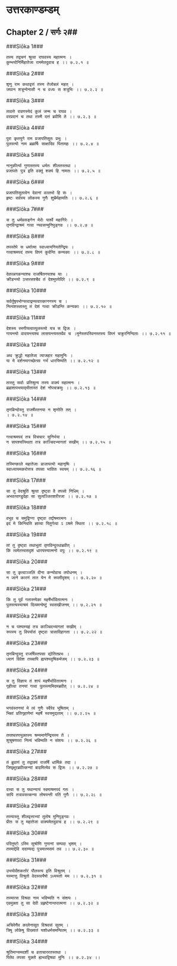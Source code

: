 उत्तरकाण्डम्डम्
===============================


## Chapter 2  / सर्गः २##


###Slōka 1###


    तस्य तद्वचनं श्रुत्वा राघवस्य महात्मनः ।
    कुम्भयोनिर्मिहातेजा राममेतदुवाच ह ।। ७.२.१ ॥


###Slōka 2###


    शृणु राम कथावृत्तं तस्य तेजोबलं महत् ।
    जघान शत्रून्येनासौ न च वध्यः स शत्रुभिः ।। ७.२.२ ॥


###Slōka 3###


    तावत्ते रावणस्येदं कुलं जन्म च राघव ।
    वरप्रदानं च तथा तस्मै दत्तं ब्रवीमि ते ।। ७.२.३ ॥


###Slōka 4###


    पुरा कृतयुगे राम प्रजापतिसुतः प्रभुः ।
    पुलस्त्यो नाम ब्रह्मर्षिः साक्षादिव पितामहः ।। ७.२.४ ॥


###Slōka 5###


    नानुकीर्त्या गुणास्तस्य धर्मतः शीलतस्तथा ।
    प्रजापतेः पुत्र इति वक्तुं शक्यं हि नामतः ।। ७.२.५ ॥


###Slōka 6###


    प्रजापतिसुतत्वेन देवानां वल्लभो हि सः ।
    हृष्टः सर्वस्य लोकस्य गुणैः शुभ्रैर्महामतिः ।। ७.२.६ ॥


###Slōka 7###


    स तु धर्मप्रसङ्गेन मेरोः पार्श्वे महागिरेः ।
    तृणविन्द्वाश्रमं गत्वा न्यवसन्मुनिपुङ्गवः ।। ७.२.७ ॥


###Slōka 8###


    तपस्तेपे स धर्मात्मा स्वाध्यायनियतेन्द्रियः ।
    गत्वाश्रमपदं तस्य विघ्नं कुर्वन्ति कन्यकाः ।। ७.२.८ ॥


###Slōka 9###


    देवपन्नगकन्याश्च राजर्षितनयाश्च याः ।
    क्रीडन्त्यो ऽप्सरसश्चैव तं देशमुपपेदिरे ।। ७.२.९ ॥


###Slōka 10###


    सर्वर्तुषृपभोग्यत्वाद्रम्यत्वात्काननस्य च ।
    नित्यशस्तास्तु तं देशं गत्वा क्रीडन्ति कन्यकाः ।। ७.२.१० ॥


###Slōka 11###


    देशस्य रमणीयत्वात्पुलस्त्यो यत्र स द्विजः ।
    गायन्त्यो वादयन्त्यश्च लासयन्त्यस्तथैव च ।मुनेस्तपस्विनस्तस्य विघ्नं चक्रुरनिन्दिताः ।। ७.२.११ ॥


###Slōka 12###


    अथ क्रुद्धो महातेजा व्याजहार महामुनिः ।
    या मे दर्शनमागच्छेत्सा गर्भं धारयिष्यति ।। ७.२.१२ ॥


###Slōka 13###


    तास्तु सर्वाः प्रतिश्रुत्य तस्य वाक्यं महात्मनः ।
    ब्रह्मशापभयाद्भीतास्तं देशं नोपचक्रमुः ।। ७.२.१३ ॥


###Slōka 14###


    तृणबिन्दोस्तु राजर्षेस्तनया न शृणोति तत् ।
    । ७.२.१४ ॥


###Slōka 15###


    गत्वाश्रमपदं तत्र विचचार सुनिर्भया ।
    न सापश्यत्स्थिता तत्र काञ्चिदभ्यागतां सखीम् ।। ७.२.१५ ॥


###Slōka 16###


    तस्मिन्काले महातेजाः प्राजापत्यो महानृषिः ।
    स्वाध्यायमकरोत्तत्र तपसा भावितः स्वयम् ।। ७.२.१६ ॥


###Slōka 17###


    सा तु वेदश्रुतिं श्रुत्वा दृष्ट्वा वै तपसो निधिम् ।
    अभवत्पाण्डुदेहा सा सुव्यञ्जितशरीरजा ।। ७.२.१७ ॥


###Slōka 18###


    वभूव च समुद्विग्ना दृष्ट्वा तद्दोषमात्मनः ।
    इदं मे किन्त्विति ज्ञात्वा पितुर्गत्वा ऽ ऽश्रमे स्थिता ।। ७.२.१८ ॥


###Slōka 19###


    तां तु दृष्ट्वा तथाभूतां तृणविन्दुरथाब्रवीत् ।
    किं त्वमेतत्त्वसदृशं धारयस्यात्मनो वपुः ।। ७.२.१९ ॥


###Slōka 20###


    सा तु कृत्वाञ्जलिं दीना कन्योवाच तपोधनम् ।
    न जाने कारणं तात येन मे रूपमीदृशम् ।। ७.२.२० ॥


###Slōka 21###


    किं तु पूर्वं गतास्म्येका महर्षेर्भावितात्मनः ।
    पुलस्त्यस्याश्रमं दिव्यमन्वेष्टुं स्वसखीजनम् ।। ७.२.२१ ॥


###Slōka 22###


    न च पश्याम्यहं तत्र काञ्चिदभ्यागतां सखीम् ।
    रूपस्य तु विपर्यासं दृष्ट्वा त्रासादिहागता ।। ७.२.२२ ॥


###Slōka 23###


    तृणबिन्दुस्तु राजर्षिस्तपसा द्योतितप्रभः ।
    ध्यानं विवेश तच्चापि ह्यपश्यदृषिकर्मजम् ।। ७.२.२३ ॥


###Slōka 24###


    स तु विज्ञाय तं शापं महर्षेर्भावितात्मनः ।
    गृहीत्वा तनयां गत्वा पुलस्त्यमिदमब्रवीत् ।। ७.२.२४ ॥


###Slōka 25###


    भगवंस्तनयां मे त्वं गुणैः स्वैरेव भूषिताम् ।
    भिक्षां प्रतिगृहाणेमां महर्षे स्वयमुद्यताम् ।। ७.२.२५ ॥


###Slōka 26###


    तपश्चरणयुक्तस्य श्रम्यमाणेन्द्रियस्य ते ।
    शुश्रूषणपरा नित्यं भविष्यति न संशयः ।। ७.२.२६ ॥


###Slōka 27###


    तं ब्रुवाणं तु तद्वाक्यं राजर्षिं धार्मिकं तदा ।
    जिघृक्षुरब्रवीत्कन्यां बाढमित्येव स द्विजः ।। ७.२.२७ ॥


###Slōka 28###


    दत्त्वा स तु यथान्यायं स्वमाश्रमपदं गतः ।
    सापि तत्रावसत्कन्या तोषयन्ती पतिं गुणैः ।। ७.२.२८ ॥


###Slōka 29###


    तस्यास्तु शीलवृत्ताभ्यां तुतोष मुनिपुङ्गवः ।
    प्रीतः स तु महातेजा वाक्यमेतदुवाच ह ।। ७.२.२९ ॥


###Slōka 30###


    परितुष्टो ऽस्मि सुश्रोणि गुणानां सम्पदा भृशम् ।
    तस्माद्देवि ददाम्यद्य पुत्रमात्मसमं तव ।। ७.२.३० ॥


###Slōka 31###


    उभयोर्वंशकर्तारं पौलस्त्य इति विश्रुतम् ।
    यस्मात्तु विश्रुतो वेदस्त्वयैषो ऽध्ययतो मम ।। ७.२.३१ ॥


###Slōka 32###


    तस्मात्स विश्रवा नाम भविष्यति न संशयः ।
    एवमुक्ता तु सा देवी प्रहृष्टेनान्तरात्मना ।। ७.२.३२ ॥


###Slōka 33###


    अचिरेणैव कालेनासूत विश्रवसं सुतम् ।
    त्रिषु लोकेषु विख्यातं यशोधर्मसमन्वितम् ।। ७.२.३३ ॥


###Slōka 34###


    श्रुतिमान्समदर्शी च व्रताचाररतस्तथा ।
    पितेव तपसा युक्तो ह्यभवद्विश्रवा मुनिः ।। ७.२.३४ ।।


